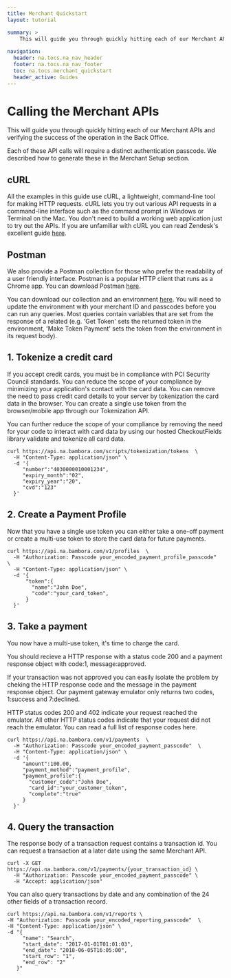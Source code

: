 ```yaml
---
title: Merchant Quickstart
layout: tutorial

summary: >
    This will guide you through quickly hitting each of our Merchant APIs and verifying the success of the operation in the Back Office.
    
navigation:
  header: na.tocs.na_nav_header
  footer: na.tocs.na_nav_footer
  toc: na.tocs.merchant_quickstart
  header_active: Guides
---
```


# Calling the Merchant APIs

This will guide you through quickly hitting each of our Merchant APIs and verifying the success of the operation in the Back Office.

Each of these API calls will require a distinct authentication passcode. We described how to generate these in the Merchant Setup section.

## cURL

All the examples in this guide use cURL, a lightweight, command-line tool for making HTTP requests. cURL lets you try out various API requests in a command-line interface such as the command prompt in Windows or Terminal on the Mac. You don't need to build a working web application just to try out the APIs. If you are unfamiliar with cURL you can read Zendesk's excellent guide <a href="https://help.zendesk.com/hc/en-us/articles/229136847-Installing-and-using-cURL">here</a>.

## Postman

We also provide a Postman collection for those who prefer the readability of a user friendly interface. Postman is a popular HTTP client that runs as a Chrome app. You can download Postman <a href="https://www.getpostman.com/">here</a>.

You can download our collection and an environment <a href="/resources/postman-collection.zip">here</a>. You will need to update the environment with your merchant ID and passcodes before you can run any queries. Most queries contain variables that are set from the response of a related (e.g. 'Get Token' sets the returned token in the environment, 'Make Token Payment' sets the token from the environment in its request body).

## 1. Tokenize a credit card
If you accept credit cards, you must be in compliance with PCI Security Council standards. You can reduce the scope of your compliance by minimizing your application's contact with the card data. You can remove the need to pass credit card details to your server by tokenization the card data in the browser. You can create a single use token from the browser/mobile app through our Tokenization API.

You can further reduce the scope of your compliance by removing the need for your code to interact with card data by using our hosted CheckoutFields library validate and tokenize all card data.

```shell
curl https://api.na.bambora.com/scripts/tokenization/tokens  \
  -H "Content-Type: application/json" \
  -d '{
     "number":"4030000010001234",
     "expiry_month":"02",
     "expiry_year":"20",
     "cvd":"123"
  }'
```

## 2. Create a Payment Profile
Now that you have a single use token you can either take a one-off payment or create a multi-use token to store the card data for future payments.

```shell
curl https://api.na.bambora.com/v1/profiles  \
  -H "Authorization: Passcode your_encoded_payment_profile_passcode"  \
  -H "Content-Type: application/json" \
  -d '{
      "token":{  
        "name":"John Doe",
        "code":"your_card_token",
      }
  }'
```

## 3. Take a payment
You now have a multi-use token, it's time to charge the card.

You should recieve a HTTP response with a status code 200 and a payment response object with code:1, message:approved.

If your transaction was not approved you can easily isolate the problem by cheking the HTTP response code and the message in the payment response object. Our payment gateway emulator only returns two codes, 1:success and 7:declined.

HTTP status codes 200 and 402 indicate your request reached the emulator. All other HTTP status codes indicate that your request did not reach the emulator. You can read a full list of response codes here.

```shell
curl https://api.na.bambora.com/v1/payments  \
  -H "Authorization: Passcode your_encoded_payment_passcode"  \
  -H "Content-Type: application/json" \
  -d '{
     "amount":100.00,
     "payment_method":"payment_profile",
     "payment_profile":{
       "customer_code":"John Doe",
       "card_id":"your_customer_token",
       "complete":"true"
     }
  }'
```

## 4. Query the transaction
The response body of a transaction request contains a transaction id. You can request a transaction at a later date using the same Merchant API.

```shell
curl -X GET https://api.na.bambora.com/v1/payments/{your_transaction_id} \
  -H "Authorization: Passcode your_encoded_payment_passcode" \
  -H "Accept: application/json"
```

You can also query transactions by date and any combination of the 24 other fields of a transaction record.

```shell
curl https://api.na.bambora.com/v1/reports \
-H "Authorization: Passcode your_encoded_reporting_passcode"  \
-H "Content-Type: application/json" \
-d "{
     "name": "Search",
     "start_date": "2017-01-01T01:01:03",
     "end_date": "2018-06-05T16:05:00",   
     "start_row": "1",
     "end_row": "2"
   }"
```
